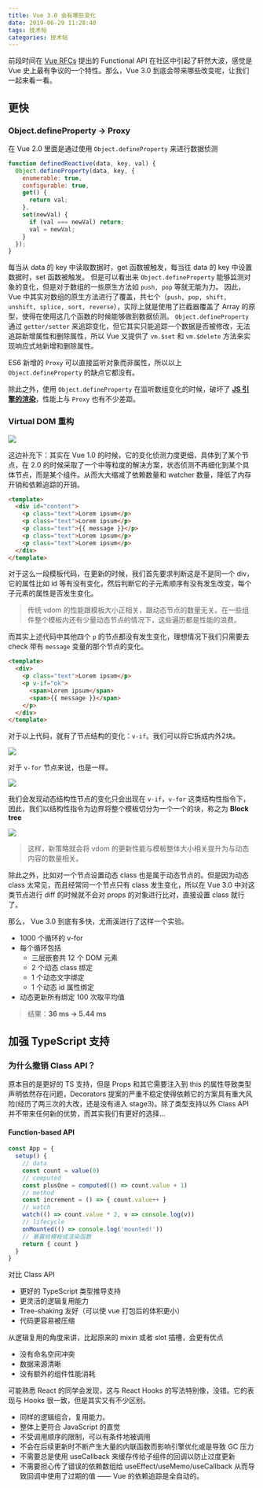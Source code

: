 ```yaml
---
title: Vue 3.0 会有哪些变化
date: 2019-06-29 11:28:40
tags: 技术帖
categories: 技术帖
---
```

前段时间在 [Vue RFCs](https://github.com/vuejs/rfcs) 提出的 Functional API 在社区中引起了轩然大波，感觉是 Vue 史上最有争议的一个特性。那么，Vue 3.0 到底会带来哪些改变呢，让我们一起来看一看。

<!--more-->

## 更快

### Object.defineProperty -> Proxy

在 Vue 2.0 里面是通过使用 `Object.defineProperty` 来进行数据侦测
```javascript
function definedReactive(data, key, val) {
  Object.defineProperty(data, key, {
    enumerable: true,
    configurable: true,
    get() {
      return val;
    },
    set(newVal) {
      if (val === newVal) return;
      val = newVal;
    }
  });
}

```
每当从 data 的 key 中读取数据时，get 函数被触发，每当往 data 的 key 中设置数据时，set 函数被触发。
但是可以看出来 `Object.defineProperty` 能够监测对象的变化，但是对于数组的一些原生方法如 `push, pop` 等就无能为力。
因此，Vue 中其实对数组的原生方法进行了覆盖，共七个（`push, pop, shift, unshift, splice, sort, reverse`），实际上就是使用了拦截器覆盖了 Array 的原型，使得在使用这几个函数的时候能够做到数据侦测。
`Object.defineProperty` 通过 `getter/setter` 来追踪变化，但它其实只能追踪一个数据是否被修改，无法追踪新增属性和删除属性，所以 Vue 又提供了 `vm.$set` 和 `vm.$delete` 方法来实现响应式地新增和删除属性。

ES6 新增的 `Proxy` 可以直接监听对象而非属性，所以以上 `Object.defineProperty` 的缺点它都没有。

除此之外，使用 `Object.defineProperty` 在监听数组变化的时候，破坏了 **[JS 引擎的渲染](https://github.com/dt-fe/weekly/blob/master/62.%E7%B2%BE%E8%AF%BB%E3%80%8AJS%20%E5%BC%95%E6%93%8E%E5%9F%BA%E7%A1%80%E4%B9%8B%20Shapes%20and%20Inline%20Caches%E3%80%8B.md)**，性能上与 `Proxy` 也有不少差距。

### Virtual DOM 重构
![](https://i.loli.net/2019/06/29/5d1736bac776433441.jpeg)

这边补充下：其实在 Vue 1.0 的时候，它的变化侦测力度更细，具体到了某个节点，在 2.0 的时候采取了一个中等粒度的解决方案，状态侦测不再细化到某个具体节点，而是某个组件。从而大大缩减了依赖数量和 watcher 数量，降低了内存开销和依赖追踪的开销。

```html
<template>
  <div id="content">
    <p class="text">Lorem ipsum</p>
    <p class="text">Lorem ipsum</p>
    <p class="text">{{ message }}</p>
    <p class="text">Lorem ipsum</p>
    <p class="text">Lorem ipsum</p>
  </div>
</template>
```

对于这么一段模板代码，在更新的时候，我们首先要求判断这是不是同一个 div，它的属性比如 id 等有没有变化，然后判断它的子元素顺序有没有发生改变，每个子元素的属性是否发生变化。

> 传统 vdom 的性能跟模板大小正相关，跟动态节点的数量无关。在一些组件整个模板内还有少量动态节点的情况下，这些遍历都是性能的浪费。

而其实上述代码中其他四个 `p` 的节点都没有发生变化，理想情况下我们只需要去 check 带有 `message` 变量的那个节点的变化。 

```html
<template>
  <div>
    <p class="text">Lorem ipsum</p>
    <p v-if="ok">
      <span>Lorem ipsum</span>
      <span>{{ message }}</span>
    </p>
  </div>
</template>
```

对于以上代码，就有了节点结构的变化：`v-if`。我们可以将它拆成内外2块。

![](https://i.loli.net/2019/06/30/5d181ce03576128336.jpeg)

对于 `v-for` 节点来说，也是一样。

![](https://i.loli.net/2019/06/30/5d181d77611d293658.jpeg)

我们会发现动态结构性节点的变化只会出现在 `v-if`，`v-for` 这类结构性指令下，因此，我们以结构性指令为边界将整个模板切分为一个一个的块，称之为 **Block tree**

![](https://i.loli.net/2019/06/30/5d182827a8ba974072.jpeg)

> 这样，新策略就会将 vdom 的更新性能与模板整体大小相关提升为与动态内容的数量相关。

除此之外，比如对一个节点设置动态 class 也是属于动态节点的。但是因为动态 class 太常见，而且经常同一个节点只有 class 发生变化，所以在 Vue 3.0 中对这类节点进行 diff 的时候就不会对 props 的对象进行比对，直接设置 class 就行了。

那么， Vue 3.0 到底有多快，尤雨溪进行了这样一个实验。

- 1000 个循环的 v-for
- 每个循环包括
  - 三层嵌套共 12 个 DOM 元素
  - 2 个动态 class 绑定
  - 1 个动态文字绑定
  - 1 个动态 id 属性绑定
- 动态更新所有绑定 100 次取平均值

> 结果：**36 ms -> 5.44 ms**

## 加强 TypeScript 支持

### 为什么撤销 Class API？

原本目的是更好的 TS 支持，但是 Props 和其它需要注入到 this 的属性导致类型声明依然存在问题，Decorators 提案的严重不稳定使得依赖它的方案具有重大风险(经历了两三次的大改，还是没有进入 stage3)。除了类型支持以外 Class API 并不带来任何新的优势，而其实我们有更好的选择...

#### Function-based API

```js
const App = {
  setup() {
    // data
    const count = value(0)
    // computed
    const plusOne = computed(() => count.value + 1)
    // method
    const increment = () => { count.value++ }
    // watch
    watch(() => count.value * 2, v => console.log(v))
    // lifecycle
    onMounted(() => console.log('mounted!'))
    // 暴露给模板或渲染函数
    return { count }
  }
}
```

对比 Class API
- 更好的 TypeScript 类型推导支持
- 更灵活的逻辑复用能力
- Tree-shaking 友好（可以使 vue 打包后的体积更小）
- 代码更容易被压缩

从逻辑复用的角度来讲，比起原来的 mixin 或者 slot 插槽，会更有优点
- 没有命名空间冲突
- 数据来源清晰
- 没有额外的组件性能消耗

可能熟悉 React 的同学会发现，这与 React Hooks 的写法特别像，没错。它的表现与 Hooks 很一致，但是其实又有不少区别。
- 同样的逻辑组合，复用能力。
- 整体上更符合 JavaScript 的直觉
- 不受调用顺序的限制，可以有条件地被调用
- 不会在后续更新时不断产生大量的内联函数而影响引擎优化或是导致 GC 压力
- 不需要总是使用 useCallback 来缓存传给子组件的回调以防止过度更新
- 不需要担心传了错误的依赖数组给 useEffect/useMemo/useCallback 从而导致回调中使用了过期的值 —— Vue 的依赖追踪是全自动的。